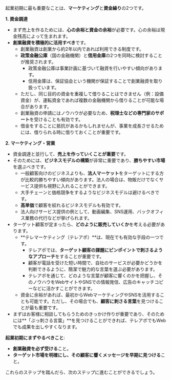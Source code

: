 起業初期に最も重要なことは、**マーケティング**と**資金繰り**の2つです。

**1. 資金調達**

- まず売上を作るためには、**心の余裕と資金の余裕**が必要です。心の余裕は現金残高によって生まれます。
- **創業融資を積極的に活用すべき**です。
    - 創業融資は創業から約2年以内であれば利用できる制度です。
    - **政策金融公庫**（国の金融機関）と**信用金庫**の2つを同時に検討することが推奨されます。
        - 政策金融公庫は事業計画に基づいて融資を行いやすい傾向があります。
        - 信用金庫は、保証協会という機関が保証することで創業融資を取り扱っています。
    - ただし、同じ目的の資金を重複して借りることはできません（例：設備資金）が、運転資金であれば複数の金融機関から借りることが可能な場合があります。
    - 創業融資の申請にはノウハウが必要なため、**税理士などの専門家のサポート**を受けることも有効です。
    - 借金をすることに抵抗があるかもしれませんが、事業を成長させるためには、借りられる時に借りておくことが重要です。

**2. マーケティング・営業**

- 資金調達と並行して、**売上を作っていくことが重要**です。
- そのためには、**ビジネスモデルの構築**が非常に重要であり、**勝ちやすい市場**を選ぶべきです。
    - 一般顧客向けのビジネスよりも、**法人マーケット**をターゲットにする方が比較的勝ちやすい傾向があります。法人の場合は、物販だけでなくサービス提供も視野に入れることができます。
    - 大手チェーンと価格競争をするようなビジネスモデルは避けるべきです。
    - **高単価**で顧客を絞れるビジネスモデルも有効です。
    - 法人向けサービス提供の例として、動画編集、SNS運用、バックオフィス業務の代行などが挙げられます。
- ターゲット顧客が定まったら、**どのように販売していくか**を考える必要があります。
    - **テレマーケティング（テレアポ）**は、現在でも有効な手段の一つです。
        - テレアポでは、**ターゲット顧客の課題にピンポイントで刺さるようなアプローチ**をすることが重要です。
        - 顧客が電話を受けた短い時間で、自社のサービスが必要かどうかを判断できるように、簡潔で魅力的な言葉を選ぶ必要があります。
        - テレアポを通じて、どのような言葉が顧客に響くのかを把握し、そのノウハウをWebサイトやSNSでの情報発信、広告のキャッチコピーなどに活かすことができます。
    - 資金に余裕があれば、最初からWebマーケティングやSNSを活用することも可能です。ただし、その場合でも、**顧客に刺さる言葉**を見つけることが最も重要です。
- まずはお客様に相談してもらうためのきっかけ作りが重要であり、そのためには**「ぶっ刺さる言葉」**を見つけることができれば、テレアポでもWebでも成果を出しやすくなります。

**起業初期にまずやるべきこと**:

- **創業融資を必ず受ける**こと。
- **ターゲット市場を明確にし、その顧客に響くメッセージを早期に見つける**こと。

これらのステップを踏んだら、次のステップに進むことができるでしょう。